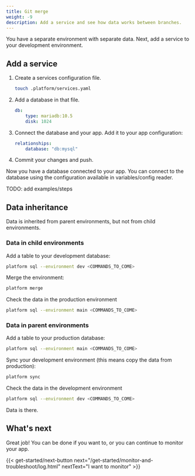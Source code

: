 ```yaml
---
title: Git merge
weight: -9
description: Add a service and see how data works between branches.
---
```


You have a separate environment with separate data.
Next, add a service to your development environment.

## Add a service

1. Create a services configuration file.

   ```bash
   touch .platform/services.yaml
   ```

2. Add a database in that file.

   ```yaml {location=".platform/services.yaml"}
   db:
       type: mariadb:10.5
       disk: 1024
   ```

3. Connect the database and your app.
   Add it to your app configuration:

   ```yaml {location=".platform.app.yaml"}
   relationships:
       database: "db:mysql"
   ```

4. Commit your changes and push.

Now you have a database connected to your app.
You can connect to the database using the configuration available in variables/config reader.

TODO: add examples/steps

## Data inheritance

Data is inherited from parent environments, but not from child environments.

### Data in child environments

Add a table to your development database:

```bash
platform sql --environment dev <COMMANDS_TO_COME>
```

Merge the environment:

```bash
platform merge
```

Check the data in the production environment

```bash
platform sql --environment main <COMMANDS_TO_COME>
```

### Data in parent environments

Add a table to your production database:

```bash
platform sql --environment main <COMMANDS_TO_COME>
```

Sync your development environment (this means copy the data from production):

```bash
platform sync
```

Check the data in the development environment

```bash
platform sql --environment dev <COMMANDS_TO_COME>
```

Data is there.

## What's next

Great job!
You can be done if you want to, or you can continue to monitor your app.

{{< get-started/next-button next="/get-started/monitor-and-troubleshoot/log.html" nextText="I want to monitor" >}}
